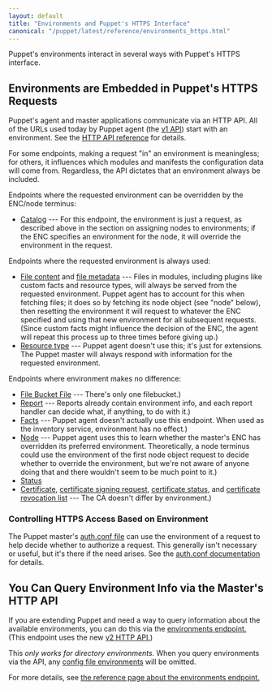 ```yaml
---
layout: default
title: "Environments and Puppet's HTTPS Interface"
canonical: "/puppet/latest/reference/environments_https.html"
---
```


[v1 api]: /references/3.7.latest/developer/file.http_api_index.html#V1_API_Services
[http_api]: /references/3.7.latest/developer/file.http_api_index.html
[auth.conf file]: ./config_file_auth.html
[config_file_envs]: ./environments_classic.html


Puppet's environments interact in several ways with Puppet's HTTPS interface.

Environments are Embedded in Puppet's HTTPS Requests
-----

Puppet's agent and master applications communicate via an HTTP API. All of the URLs used today by Puppet agent (the [v1 API][]) start with an environment. See the [HTTP API reference][http_api] for details.

For some endpoints, making a request "in" an environment is meaningless; for others, it influences which modules and manifests the configuration data will come from. Regardless, the API dictates that an environment always be included.

Endpoints where the requested environment can be overridden by the ENC/node terminus:

- [Catalog](/references/3.7.latest/developer/file.http_catalog.html) --- For this endpoint, the environment is just a request, as described above in the section on assigning nodes to environments; if the ENC specifies an environment for the node, it will override the environment in the request.

Endpoints where the requested environment is always used:

- [File content](/references/3.7.latest/developer/file.http_file_content.html) and [file metadata](/references/3.7.latest/developer/file.http_file_metadata.html) --- Files in modules, including plugins like custom facts and resource types, will always be served from the requested environment. Puppet agent has to account for this when fetching files; it does so by fetching its node object (see "node" below), then resetting the environment it will request to whatever the ENC specified and using that new environment for all subsequent requests. (Since custom facts might influence the decision of the ENC, the agent will repeat this process up to three times before giving up.)
- [Resource type](/references/3.7.latest/developer/file.http_resource_type.html) --- Puppet agent doesn't use this; it's just for extensions. The Puppet master will always respond with information for the requested environment.

Endpoints where environment makes no difference:

- [File Bucket File](/references/3.7.latest/developer/file.http_file_bucket_file.html) --- There's only one filebucket.)
- [Report](/references/3.7.latest/developer/file.http_report.html) --- Reports already contain environment info, and each report handler can decide what, if anything, to do with it.)
- [Facts](/references/3.7.latest/developer/file.http_facts.html) --- Puppet agent doesn't actually use this endpoint. When used as the inventory service, environment has no effect.)
- [Node](/references/3.7.latest/developer/file.http_node.html) --- Puppet agent uses this to learn whether the master's ENC has overridden its preferred environment. Theoretically, a node terminus could use the environment of the first node object request to decide whether to override the environment, but we're not aware of anyone doing that and there wouldn't seem to be much point to it.)
- [Status](/references/3.7.latest/developer/file.http_status.html)
- [Certificate](/references/3.7.latest/developer/file.http_certificate.html), [certificate signing request](/references/3.7.latest/developer/file.http_certificate_request.html), [certificate status](/references/3.7.latest/developer/file.http_certificate_status.html), and [certificate revocation list](/references/3.7.latest/developer/file.http_certificate_revocation_list.html) --- The CA doesn't differ by environment.)

### Controlling HTTPS Access Based on Environment

The Puppet master's [auth.conf file][] can use the environment of a request to help decide whether to authorize a request. This generally isn't necessary or useful, but it's there if the need arises. See the [auth.conf documentation][auth.conf file] for details.

You Can Query Environment Info via the Master's HTTP API
-----

If you are extending Puppet and need a way to query information about the available environments, you can do this via the [environments endpoint.][env_endpoint] (This endpoint uses the new [v2 HTTP API.][v2_api])

This _only works for directory environments._ When you query environments via the API, any [config file environments][config_file_envs] will be omitted.

For more details, see [the reference page about the environments endpoint.][env_endpoint]

[v2_api]: /references/3.7.latest/developer/file.http_api_index.html#V2_HTTP_API
[env_endpoint]: /references/3.7.latest/developer/file.http_environments.html

